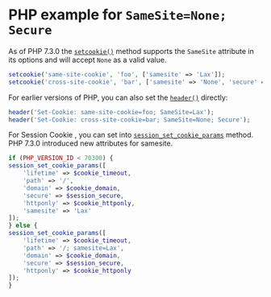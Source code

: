 <!--
 Copyright 2019 Google Inc.

 Licensed under the Apache License, Version 2.0 (the "License");
 you may not use this file except in compliance with the License.
 You may obtain a copy of the License at

     http://www.apache.org/licenses/LICENSE-2.0

 Unless required by applicable law or agreed to in writing, software
 distributed under the License is distributed on an "AS IS" BASIS,
 WITHOUT WARRANTIES OR CONDITIONS OF ANY KIND, either express or implied.
 See the License for the specific language governing permissions and
 limitations under the License.
-->

# PHP example for `SameSite=None; Secure`

As of PHP 7.3.0 the
[`setcookie()`](https://www.php.net/manual/en/function.setcookie.php) method
supports the `SameSite` attribute in its options and will accept `None` as a
valid value.

```php
setcookie('same-site-cookie', 'foo', ['samesite' => 'Lax']);
setcookie('cross-site-cookie', 'bar', ['samesite' => 'None', 'secure' => true]);
```

For earlier versions of PHP, you can also set the
[`header()`](https://www.php.net/manual/en/function.header.php) directly:

```php
header('Set-Cookie: same-site-cookie=foo; SameSite=Lax');
header('Set-Cookie: cross-site-cookie=bar; SameSite=None; Secure');
```

For Session Cookie , you can set into [`session_set_cookie_params`](https://www.php.net/manual/en/function.session-set-cookie-params.php)  method.
PHP 7.3.0 introduced new attributes for samesite.

```php
if (PHP_VERSION_ID < 70300) { 
session_set_cookie_params([
    'lifetime' => $cookie_timeout,
    'path' => '/',
    'domain' => $cookie_domain,
    'secure' => $session_secure,
    'httponly' => $cookie_httponly,
    'samesite' => 'Lax'
]);
} else { 
session_set_cookie_params([
    'lifetime' => $cookie_timeout,
    'path' => '/; samesite=Lax',
    'domain' => $cookie_domain,
    'secure' => $session_secure,
    'httponly' => $cookie_httponly
]);
}
```
